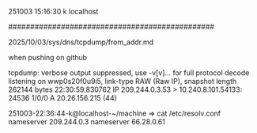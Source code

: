 251003
15:16:30
k
localhost

###############################################

2025/10/03/sys/dns/tcpdump/from_addr.md

when pushing on github

tcpdump: verbose output suppressed, use -v[v]... for full protocol decode
listening on wwp0s20f0u9i5, link-type RAW (Raw IP), snapshot length 262144 bytes
22:30:59.830762 IP 209.244.0.3.53 > 10.240.8.101.54133: 24536 1/0/0 A 20.26.156.215 (44)

251003-22:36:44-k@localhost-~/machine
=> cat /etc/resolv.conf
nameserver 209.244.0.3
nameserver 66.28.0.61

